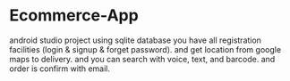 # Ecommerce-App
android studio project using sqlite database
you have all registration facilities (login &amp; signup &amp; forget password). 
and get location from google maps to delivery.
and you can search with voice, text, and barcode.
and order is confirm with email.
